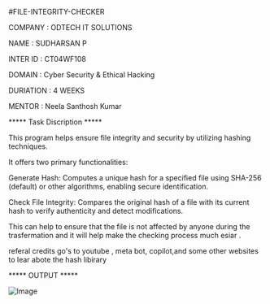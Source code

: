 #FILE-INTEGRITY-CHECKER

COMPANY   : ODTECH IT SOLUTIONS

NAME      : SUDHARSAN P

INTER ID  : CT04WF108

DOMAIN    : Cyber Security & Ethical Hacking

DURIATION : 4 WEEKS

MENTOR    : Neela Santhosh Kumar  

***** Task Discription *****

This program helps ensure file integrity and security by utilizing hashing techniques.

It offers two primary functionalities:

Generate Hash: Computes a unique hash for a specified file using SHA-256 (default) or other algorithms, enabling secure identification.

Check File Integrity: Compares the original hash of a file with its current hash to verify authenticity and detect modifications.

This can help to ensure that the file is not affected by anyone during the trasfermation and it will help make the checking process much esiar .

referal credits go's to youtube , meta bot, copilot,and some other websites to lear abote the hash libirary

***** OUTPUT *****

![Image](https://github.com/user-attachments/assets/28a24f7f-bb93-416e-bb9d-01eef5671612)
